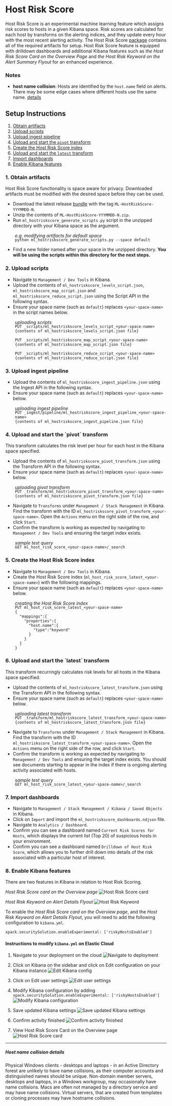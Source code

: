 # Host Risk Score

Host Risk Score is an experimental machine learning feature which assigns risk scores to hosts in a given Kibana space. Risk scores are calculated for each host by transforms on the alerting indices, and they update every hour with the most recent alerting activity. The Host Risk Score [package](https://github.com/elastic/detection-rules/releases) contains all of the required artifacts for setup. Host Risk Score feature is equipped with drilldown dashboards and additional Kibana features such as _the Host Risk Score Card on the Overview Page_ and _the Host Risk Keyword on the Alert Summary Flyout_ for an enhanced experience.

### Notes
 - **host name collision**: Hosts are identified by the `host.name` field on alerts. There may be some edge cases where different hosts use the same name. [details](#host-name-collision-details) 

## Setup Instructions

 1. [Obtain artifacts](#obtain-artifacts) 
 2. [Upload scripts](#upload-scripts)
 3. [Upload ingest pipeline](#upload-ingest-pipeline)
 4. [Upload and start the `pivot` transform](#upload-start-pivot)
 5. [Create the Host Risk Score index](#host-risk-index)
 6. [Upload and start the `latest` transform](#upload-start-latest)
 7. [Import dashboards](#import-dashboards)
 8. [Enable Kibana features](#enable-kibana)

<h3 id="modify-artifacts">1. Obtain artifacts</h3>
Host Risk Score functionality is space aware for privacy. Downloaded artifacts must be modified with the desired space before they can be used.

 - Download the latest release [bundle](https://github.com/elastic/detection-rules/releases) with the tag `ML-HostRiskScore-YYYMMDD-N`.
 - Unzip the contents of `ML-HostRiskScore-YYYMMDD-N.zip`.
 - Run `ml_hostriskscore_generate_scripts.py` script in the unzipped directory with your Kibana space as the argument.
<div style="margin-left: 30px">   
<i>e.g. modifying artifacts for default space</i>
   <pre style="margin-top:-2px"><code>python ml_hostriskscore_generate_scripts.py --space default
</code></pre></div>

 - Find a new folder named after your space in the unzipped directory. **You will be using the scripts within this directory for the next steps.**

<h3 id="upload-scripts">2. Upload scripts</h3>

- Navigate to `Management / Dev Tools` in Kibana.
- Upload the contents of `ml_hostriskscore_levels_script.json`, `ml_hostriskscore_map_script.json` and `ml_hostriskscore_reduce_script.json` using the Script API in the following syntax.
- Ensure your space name (such as `default`) replaces `<your-space-name>` in the script names below.

<div style="margin-left: 30px">   
<i>uploading scripts</i>
   <pre style="margin-top:-2px"><code>PUT _scripts/ml_hostriskscore_levels_script_&lt;your-space-name&gt;
{contents of ml_hostriskscore_levels_script.json file}<br/><br/>PUT _scripts/ml_hostriskscore_map_script_&lt;your-space-name&gt;
{contents of ml_hostriskscore_map_script.json file}<br/><br/>PUT _scripts/ml_hostriskscore_reduce_script_&lt;your-space-name&gt;
{contents of ml_hostriskscore_reduce_script.json file}
</code></pre></div>


<h3 id="upload-ingest-pipeline">3. Upload ingest pipeline</h3>

- Upload the contents of `ml_hostriskscore_ingest_pipeline.json` using the Ingest API in the following syntax.
- Ensure your space name (such as `default`) replaces `<your-space-name>` below.

<div style="margin-left: 30px">   
<i>uploading ingest pipeline</i>
   <pre style="margin-top:-2px"><code>PUT _ingest/pipeline/ml_hostriskscore_ingest_pipeline_&lt;your-space-name&gt;
{contents of ml_hostriskscore_ingest_pipeline.json file}
</code></pre></div>



<h3 id="upload-start-pivot">4. Upload and start the `pivot` transform</h3>
This transform calculates the risk level per hour for each host in the Kibana space specified.

- Upload the contents of `ml_hostriskscore_pivot_transform.json` using the Transform API in the following syntax.
- Ensure your space name (such as `default`) replaces `<your-space-name>` below.

<div style="margin-left: 30px">   
<i>uploading pivot transform</i>
   <pre style="margin-top:-2px"><code>PUT _transform/ml_hostriskscore_pivot_transform_&lt;your-space-name&gt;
{contents of ml_hostriskscore_pivot_transform.json file}
</code></pre></div>

- Navigate to `Transforms` under `Management / Stack Management` in Kibana. Find the transform with the ID `ml_hostriskscore_pivot_transform_<your-space-name>`. Open the `Actions` menu on the right side of the row, and click `Start`.
- Confirm the transform is working as expected by navigating to `Management / Dev Tools` and ensuring the target index exists.

<div style="margin-left: 30px">   
<i>sample test query</i>
   <pre style="margin-top:-2px"><code>GET ml_host_risk_score_&lt;your-space-name&gt;/_search
</code></pre></div>

<h3 id="host-risk-index">5. Create the Host Risk Score index</h3>

- Navigate to `Management / Dev Tools` in Kibana.
- Create the Host Risk Score index (`ml_host_risk_score_latest_<your-space-name>`) with the following mappings.
- Ensure your space name (such as `default`) replaces `<your-space-name>` below.

<div style="margin-left: 30px">   
<i>creating the Host Risk Score index</i>
   <pre style="margin-top:-2px"><code>PUT ml_host_risk_score_latest_&lt;your-space-name&gt;
{
  "mappings":{
    "properties":{
      "host.name":{
        "type":"keyword"
      }
    }
  }
}
</code></pre></div>

<h3 id="upload-start-latest">6. Upload and start the `latest` transform</h3>
This transform recurringly calculates risk levels for all hosts in the Kibana space specified.

- Upload the contents of `ml_hostriskscore_latest_transform.json` using the Transform API in the following syntax.
- Ensure your space name (such as `default`) replaces `<your-space-name>` below.

<div style="margin-left: 30px">   
<i>uploading latest transform</i>
   <pre style="margin-top:-2px"><code>PUT _transform/ml_hostriskscore_latest_transform_&lt;your-space-name&gt;
{contents of ml_hostriskscore_latest_transform.json file}
</code></pre></div>

- Navigate to `Transforms` under `Management / Stack Management` in Kibana. Find the transform with the ID `ml_hostriskscore_latest_transform_<your-space-name>`. Open the `Actions` menu on the right side of the row, and click `Start`.
- Confirm the transform is working as expected by navigating to `Management / Dev Tools` and ensuring the target index exists. You should see documents starting to appear in the index if there is ongoing alerting activity associated with hosts.

<div style="margin-left: 30px">   
<i>sample test query</i>
   <pre style="margin-top:-2px"><code>GET ml_host_risk_score_latest_&lt;your-space-name&gt;/_search
</code></pre></div>

<h3 id="import-dashboards">7. Import dashboards</h3>

- Navigate to `Management / Stack Management / Kibana / Saved Objects` in Kibana.
- Click on `Import` and import the `ml_hostriskscore_dashboards.ndjson` file.
- Navigate to `Analytics / Dashboard`.
- Confirm you can see a dashboard named `Current Risk Scores for Hosts`, which displays the current list (Top 20) of suspicious hosts in your environment.
- Confirm you can see a dashboard named `Drilldown of Host Risk Score`, which allows you to further drill down into details of the risk associated with a particular host of interest.

<h3 id="enable-kibana">8. Enable Kibana features</h3>

There are two features in Kibana in relation to Host Risk Scoring.

_Host Risk Score card on the Overview page_
![Host Risk Score card](./images/0a_host_risk_score_card.png)

_Host Risk Keyword on Alert Details Flyout_
![Host Risk Keyword](./images/0b_alert_summary.png)

To enable the _Host Risk Score card on the Overview page_, and the _Host Risk Keyword on Alert Details Flyout_, you will need to add the following configuration to `kibana.yml`.

```
xpack.securitySolution.enableExperimental: ['riskyHostsEnabled']
```

#### Instructions to modify `kibana.yml` on Elastic Cloud

1. Navigate to your deployment on the cloud
![Navigate to deployment](./images/1_create_deployment.png)


2. Click on Kibana on the sidebar and click on Edit configuration on your Kibana instance
![Edit Kibana config](./images/2_edit_configuration.png)


3. Click on Edit user settings
![Edit user settings](./images/3_edit_user_settings.png)


4. Modify Kibana configuration by adding `xpack.securitySolution.enableExperimental: ['riskyHostsEnabled']`
![Modify Kibana configuration](./images/4_add_flag.png)


5. Save updated Kibana settings
![Save updated Kibana settings](./images/5_save_settings.png)
   

6. Confirm activity finished
![Confirm activity finished](./images/6_confirm_activity_finished.png)


7. View Host Risk Score Card on the Overview page
![Host Risk Score card](./images/0a_host_risk_score_card.png)

<hr/>

##### Host name collision details

Physical Windows clients - desktops and laptops - in an Active Directory forest are unlikely to have name collisions, as their computer accounts and distinguished names should be unique. Non-domain member servers, desktops and laptops, in a Windows workgroup, may occasionally have name collisions. Macs are often not managed by a directory service and may have name collisions. Virtual servers, that are created from templates or cloning processes may have hostname collisions.